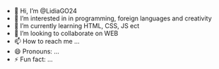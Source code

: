 - 👋 Hi, I’m @LidiaGO24
- 👀 I’m interested in in programming, foreign languages and creativity
- 🌱 I’m currently learning HTML, CSS, JS ect
- 💞️ I’m looking to collaborate on WEB
- 📫 How to reach me ...
- 😄 Pronouns: ...
- ⚡ Fun fact: ...

<!---
LidiaGO24/LidiaGO24 is a ✨ special ✨ repository because its `README.md` (this file) appears on your GitHub profile.
You can click the Preview link to take a look at your changes.
--->
